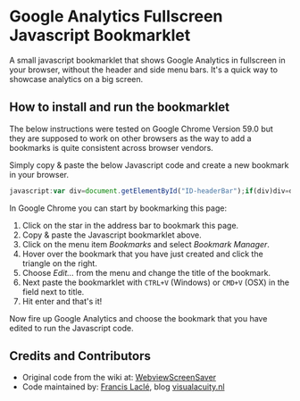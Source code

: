 # Google Analytics Fullscreen Javascript Bookmarklet
A small javascript bookmarklet that shows Google Analytics in fullscreen in your browser, without the header and side menu bars. It's a quick way to showcase analytics on a big screen.

## How to install and run the bookmarklet ##
The below instructions were tested on Google Chrome Version 59.0 but they are supposed to work on other browsers as the way to add a bookmarks is quite consistent across browser vendors.

Simply copy & paste the below Javascript code and create a new bookmark in your browser.

```javascript
javascript:var div=document.getElementById("ID-headerBar");if(div)div=div.style;if(div)void(div.display=div.display=="none"?"block":"none");var div=document.getElementById("ID-gafe4Nav");if(div)div=div.style;if(div)void(div.display=div.display=="none"?"block":"none");
```

In Google Chrome you can start by bookmarking this page:
1. Click on the star in the address bar to bookmark this page.
2. Copy & paste the Javascript bookmarklet above.
3. Click on the menu item *Bookmarks* and select *Bookmark Manager*.
4. Hover over the bookmark that you have just created and click the triangle on the right.
5. Choose *Edit...* from the menu and change the title of the bookmark.
6. Next paste the bookmarklet with `CTRL+V` (Windows) or `CMD+V` (OSX) in the field next to title.
7. Hit enter and that's it!

Now fire up Google Analytics and choose the bookmark that you have edited to run the Javascript code.

## Credits and Contributors ##
* Original code from the wiki at: [WebviewScreenSaver](https://github.com/liquidx/webviewscreensaver/wiki/Using-WebviewScreenSaver-to-show-full-screen-Google-Analytics)
* Code maintained by: [Francis Laclé](http://visualacuity.nl), blog [visualacuity.nl](http://visualacuity.nl)
